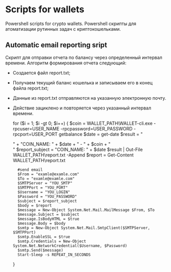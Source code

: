# Scripts for wallets
Powershell scripts for crypto wallets.
Powershell скрипты для атоматизации рутинных задач с криптокошельками.

## Automatic email reporting sript
Скрипт для отправки отчета по балансу через определенный интервал времени.
Алгоритм формирования отчета следующий: 
- Создается файл report.txt;
- Получаем текущий баланс кошелька и записываем его в конец файла report.txt;
- Данные из report.txt отправляются на указанную электронную почту.
- Действие зациклено и повторяется через указанный интервал времени.

	for ($i = 1; $i -gt 0; $i++) {
		$coin = WALLET_PATH\WALLET-cli.exe -rpcuser=USER_NAME -rpcpassword=USER_PASSWORD -rpcport=USER_PORT getbalance
		$date = get-date
		$result = "<div>" + "COIN_NAME: " + $date + " - " + $coin + "</div>"
		$report_subject = "COIN_NAME: " + $date
		$result | Out-File WALLET_PATH\report.txt -Append
		$report = Get-Content WALLET_PATH\report.txt
		
		#send email
		$From = "examle@examle.com"
		$To = "examle@examle.com"
		$SMTPServer = "YOU_SMTP"
		$SMTPPort = "YOU_PORT"
		$Username = "YOU_LOGIN"
		$Password = "YOU_PASSWORD"
		$subject = $report_subject 
		$body = $report
		$message = New-Object System.Net.Mail.MailMessage $From, $To
		$message.Subject = $subject
		$message.IsBodyHTML = $true
		$message.Body = $body
		$smtp = New-Object System.Net.Mail.SmtpClient($SMTPServer, $SMTPPort)
		$smtp.EnableSSL = $true
		$smtp.Credentials = New-Object System.Net.NetworkCredential($Username, $Password)
		$smtp.Send($message)
		Start-Sleep -s REPEAT_IN_SECONDS
	}
